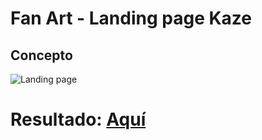 # Fan Art - Landing page Kaze
## Concepto
![Landing page](https://i.ibb.co/6FrvNPg/imagen-2023-01-27-001053108.png)

# Resultado: [Aquí](https://ivansaezrodrigo.github.io/Landing-page-Kaze/)

